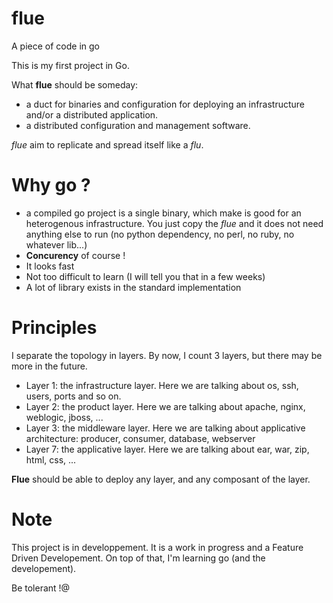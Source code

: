 # flue
A piece of code in go

This is my first project in Go.

What **flue** should be someday:
- a duct for binaries and configuration for deploying an infrastructure and/or a distributed application.
- a distributed configuration and management software.

*flue* aim to replicate and spread itself like a *flu*.

# Why go ?

- a compiled go project is a single binary, which make is good for an heterogenous infrastructure. You just copy the *flue* and it does not need anything else to run (no python dependency, no perl, no ruby, no whatever lib...)
- **Concurency** of course !
- It looks fast
- Not too difficult to learn (I will tell you that in a few weeks)
- A lot of library exists in the standard implementation

# Principles

I separate the topology in layers.
By now, I count 3 layers, but there may be more in the future.
- Layer 1: the infrastructure layer. Here we are talking about os, ssh, users, ports and so on.
- Layer 2: the product layer. Here we are talking about apache, nginx, weblogic, jboss, ...
- Layer 3: the middleware layer. Here we are talking about applicative architecture: producer, consumer, database, webserver
- Layer 7: the applicative layer. Here we are talking about ear, war, zip, html, css, ...

**Flue** should be able to deploy any layer, and any composant of the layer.


# Note
This project is in developpement.
It is a work in progress and a Feature Driven Developement.
On top of that, I'm learning go (and the developement). 

Be tolerant !@
